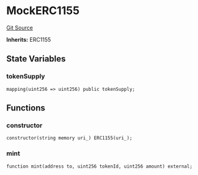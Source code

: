 # MockERC1155
[Git Source](https://github.com//PermissionlessGames/degen-casino/blob/f5c690e811e13fbceddc4a674556bfa12726141f/src/dev/mock/MockERC1155.sol)

**Inherits:**
ERC1155


## State Variables
### tokenSupply

```solidity
mapping(uint256 => uint256) public tokenSupply;
```


## Functions
### constructor


```solidity
constructor(string memory uri_) ERC1155(uri_);
```

### mint


```solidity
function mint(address to, uint256 tokenId, uint256 amount) external;
```

